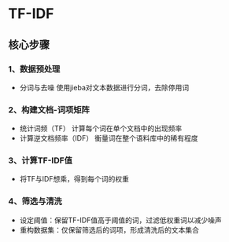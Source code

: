 # TF-IDF
## 核心步骤
### 1、数据预处理
* 分词与去噪
  使用jieba对文本数据进行分词，去除停用词
### 2、构建文档-词项矩阵
* 统计词频（TF）
  计算每个词在单个文档中的出现频率
* 计算逆文档频率（IDF）
  衡量词在整个语料库中的稀有程度
### 3、计算TF-IDF值
* 将TF与IDF想乘，得到每个词的权重
### 4、筛选与清洗
* 设定阈值：保留TF-IDF值高于阈值的词，过滤低权重词以减少噪声
* 重构数据集：仅保留筛选后的词项，形成清洗后的文本集合
